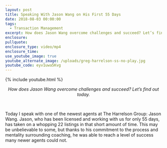 ```yaml
---
layout: post
title: Speaking With Jason Wang on His First 55 Days
date: 2018-08-03 00:00:00
tags:
  - Transaction Management
excerpt: How does Jason Wang overcome challenges and succeed? Let’s find out today.
enclosure:
pullquote:
enclosure_type: video/mp4
enclosure_time:
use_youtube_image: true
youtube_alternate_image: /uploads/greg-harrelson-ss-no-play.jpg
youtube_code: eyv1uwa5Kvg
---
```


{% include youtube.html %}

<center><em>How does Jason Wang overcome challenges and succeed? Let&rsquo;s find out today.</em></center>

&nbsp;

Today I speak with one of the newest agents at The Harrelson Group: Jason Wang. Jason, who has been licensed and working with us for only 55 days, has taken on a whopping 22 listings in that short amount of time. This may be unbelievable to some, but thanks to his commitment to the process and mentality surrounding coaching, he was able to reach a level of success many newer agents could not.